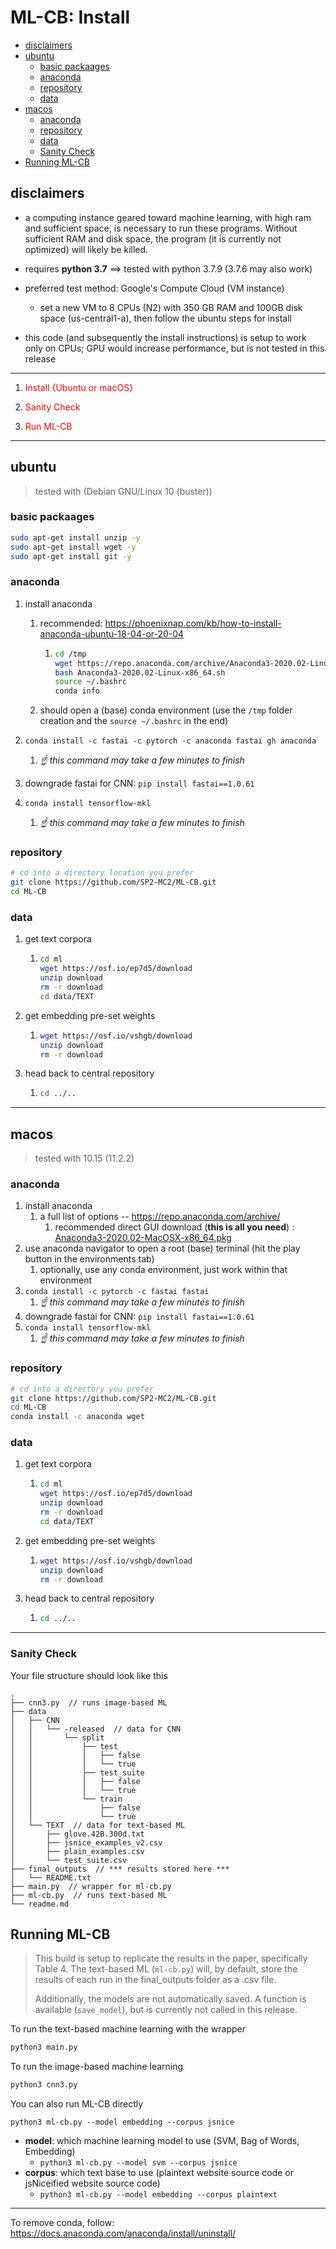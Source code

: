 # ML-CB: Install

- [disclaimers](#disclaimers)
- [ubuntu](#ubuntu)
  * [basic packaages](#basic-packaages)
  * [anaconda](#anaconda)
  * [repository](#repository)
  * [data](#data)
- [macos](#macos)
  * [anaconda](#anaconda-1)
  * [repository](#repository-1)
  * [data](#data-1)
  * [Sanity Check](#sanity-check)
- [Running ML-CB](#running-ml-cb)

## disclaimers

- a computing instance geared toward machine learning, with high ram and sufficient space, is necessary to run these programs. Without sufficient RAM and disk space, the program (it is currently not optimized) will likely be killed. 

- requires **python 3.7** ==> tested with python 3.7.9 (3.7.6 may also work)

- preferred test method: Google's Compute Cloud (VM instance) 
  
  - set a new VM to 8 CPUs (N2) with 350 GB RAM and 100GB disk space (us-central1-a), then follow the ubuntu steps for install 
  
- this code (and subsequently the install instructions) is setup to work only on CPUs; GPU would increase performance, but is not tested in this release

  

---

<ol>
  <li><p style="color: red">Install {Ubuntu or macOS}</p></li>
  <li><p style="color: red">Sanity Check</p></li>
  <li><p style="color: red">Run ML-CB</p></li>
</ol> 

---



## ubuntu 

> tested with (Debian GNU/Linux 10 (buster))

### basic packaages

```bash
sudo apt-get install unzip -y
sudo apt-get install wget -y
sudo apt-get install git -y
```

### anaconda

1. install anaconda 
     1. recommended: https://phoenixnap.com/kb/how-to-install-anaconda-ubuntu-18-04-or-20-04
     
        1. ```bash
           cd /tmp
           wget https://repo.anaconda.com/archive/Anaconda3-2020.02-Linux-x86_64.sh
           bash Anaconda3-2020.02-Linux-x86_64.sh
           source ~/.bashrc
           conda info
           ```
     
     2. should open a (base) conda environment (use the `/tmp` folder creation and the `source ~/.bashrc` in the end)
2. `conda install -c fastai -c pytorch -c anaconda fastai gh anaconda`
   
   1. *☝️ this command may take a few minutes to finish* 
  3. downgrade fastai for CNN: `pip install fastai==1.0.61`
4. `conda install tensorflow-mkl`
   
   1. *☝️ this command may take a few minutes to finish*

### repository

```bash
# cd into a directory location you prefer
git clone https://github.com/SP2-MC2/ML-CB.git
cd ML-CB
```

### data

1. get text corpora

   1. ```bash
      cd ml
      wget https://osf.io/ep7d5/download
      unzip download 
      rm -r download
      cd data/TEXT
      ```

2. get embedding pre-set weights

   1. ```bash
      wget https://osf.io/vshgb/download
      unzip download
      rm -r download
      ```

3. head back to central repository 

   1. ```bash
      cd ../..
      ```



---



## macos

> tested with  10.15 (11.2.2)

### anaconda

1. install anaconda
   1. a full list of options -- https://repo.anaconda.com/archive/
      1. recommended direct GUI download (**this is all you need**) : [Anaconda3-2020.02-MacOSX-x86_64.pkg](https://repo.anaconda.com/archive/Anaconda3-2020.02-MacOSX-x86_64.pkg)
2. use anaconda navigator to open a root (base) terminal (hit the play button in the environments tab)
   1. optionally, use any conda environment, just work within that environment
3. `conda install -c pytorch -c fastai fastai` 
   1. *☝️ this command may take a few minutes to finish*
  4. downgrade fastai for CNN: `pip install fastai==1.0.61`
5. `conda install tensorflow-mkl`
   1. *☝️ this command may take a few minutes to finish*

### repository

```bash
# cd into a directory you prefer 
git clone https://github.com/SP2-MC2/ML-CB.git
cd ML-CB
conda install -c anaconda wget 
```

### data

1. get text corpora

   1. ```bash
      cd ml
      wget https://osf.io/ep7d5/download
      unzip download 
      rm -r download
      cd data/TEXT
      ```

2. get embedding pre-set weights

   1. ```bash
      wget https://osf.io/vshgb/download
      unzip download
      rm -r download
      ```

3. head back to central repository 

   1. ```bash
      cd ../..
      ```



---



### Sanity Check 

Your file structure should look like this

```
.
├── cnn3.py  // runs image-based ML
├── data
│   ├── CNN
│   │   └── -released  // data for CNN 
│   │       └── split
│   │           ├── test
│   │           │   ├── false
│   │           │   └── true
│   │           ├── test_suite
│   │           │   ├── false
│   │           │   └── true
│   │           └── train
│   │               ├── false
│   │               └── true
│   └── TEXT  // data for text-based ML
│       ├── glove.42B.300d.txt
│       ├── jsnice_examples_v2.csv
│       ├── plain_examples.csv
│       └── test_suite.csv
├── final_outputs  // *** results stored here ***
│   └── README.txt
├── main.py  // wrapper for ml-cb.py
├── ml-cb.py  // runs text-based ML
└── readme.md
```



## Running ML-CB

> This build is setup to replicate the results in the paper, specifically Table 4. The text-based ML (`ml-cb.py`) will, by default, store the results of each run in the final_outputs folder as a .csv file.
>
> 
>
> Additionally, the models are not automatically saved. A function is available (`save_model`), but is currently not called in this release. 



To run the text-based machine learning with the wrapper

```python
python3 main.py 
```

To run the image-based machine learning 

```python
python3 cnn3.py
```

You can also run ML-CB directly

```
python3 ml-cb.py --model embedding --corpus jsnice
```

- **model**: which machine learning model to use (SVM, Bag of Words, Embedding) 
  - `python3 ml-cb.py --model svm --corpus jsnice`
- **corpus**: which text base to use (plaintext website source code or jsNiceified website source code)
  - `python3 ml-cb.py --model embedding --corpus plaintext`





---

To remove conda, follow: https://docs.anaconda.com/anaconda/install/uninstall/

